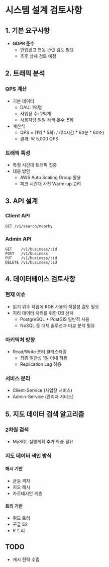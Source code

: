 # 시스템 설계 검토사항

## 1. 기본 요구사항
- **GDPR 준수**
  - 인앱광고 연동 관련 검토 필요
  - 추후 상세 검토 예정

## 2. 트래픽 분석
### QPS 계산
- 기본 데이터
  - DAU: 1억명
  - 사업장 수: 2억개
  - 사용자당 일일 검색 횟수: 5회
- 계산식
  - QPS = (1억 * 5회) / (24시간 * 60분 * 60초)
  - 결과: 약 5,000 QPS

### 트래픽 특성
- 특정 시간대 트래픽 집중
- 대응 방안
  - AWS Auto Scaling Group 활용
  - 피크 시간대 사전 Warm-up 고려

## 3. API 설계
### Client API
```
GET /v1/search/nearby
```

### Admin API
```
GET    /v1/business/:id
POST   /v1/business
PUT    /v1/business/:id
DELETE /v1/business/:id
```

## 4. 데이터베이스 검토사항
### 현재 이슈
- 읽기 위주 작업에 RDB 사용의 적절성 검토 필요
- 지리 데이터 처리를 위한 DB 선택
  - PostgreSQL + PostGIS 일반적 사용
  - NoSQL 등 대체 솔루션과 비교 분석 필요

### 아키텍처 방향
- Read/Write 분리 클러스터링
  - 최종 일관성 1일 이내 허용
  - Replication Lag 허용

### 서비스 분리
- Client-Service (사업장 서비스)
- Admin-Service (관리자 서비스)

## 5. 지도 데이터 검색 알고리즘
### 2차원 검색
- MySQL 실행계획 추가 학습 필요

### 지도 데이터 색인 방식
#### 해시 기반
- 균등 격자
- 지오 해시
- 카르테시안 계층

#### 트리 기반
- 쿼드 트리
- 구글 S2
- R 트리

## TODO
- 캐시 전략 수립
